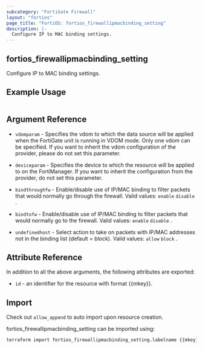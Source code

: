 ```yaml
---
subcategory: "FortiGate Firewall"
layout: "fortios"
page_title: "FortiOS: fortios_firewallipmacbinding_setting"
description: |-
  Configure IP to MAC binding settings.
---
```


## fortios_firewallipmacbinding_setting
Configure IP to MAC binding settings.

## Example Usage

```hcl

```

## Argument Reference
* `vdomparam` - Specifies the vdom to which the data source will be applied when the FortiGate unit is running in VDOM mode. Only one vdom can be specified. If you want to inherit the vdom configuration of the provider, please do not set this parameter.
* `deviceparam` - Specifies the device to which the resource will be applied to on the FortiManager. If you want to inherit the configuration from the provider, do not set this parameter.

* `bindthroughfw` - Enable/disable use of IP/MAC binding to filter packets that would normally go through the firewall. Valid values: `enable` `disable` .
* `bindtofw` - Enable/disable use of IP/MAC binding to filter packets that would normally go to the firewall. Valid values: `enable` `disable` .
* `undefinedhost` - Select action to take on packets with IP/MAC addresses not in the binding list (default = block). Valid values: `allow` `block` .

## Attribute Reference

In addition to all the above arguments, the following attributes are exported:
* `id` - an identifier for the resource with format {{mkey}}.

## Import

Check out `allow_append` to auto import upon resource creation.

fortios_firewallipmacbinding_setting can be imported using:
```sh
terraform import fortios_firewallipmacbinding_setting.labelname {{mkey}}
```
